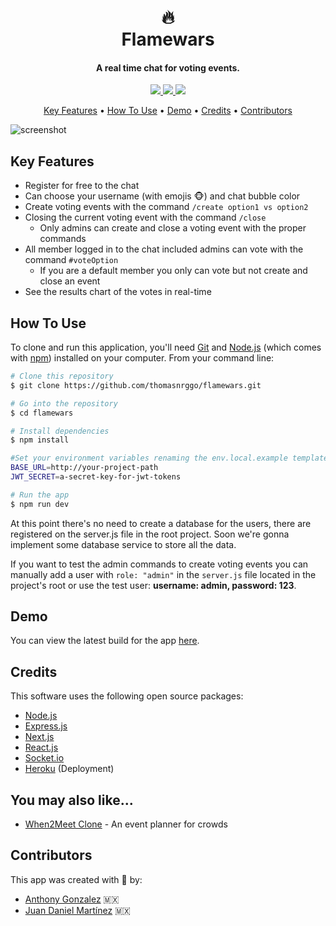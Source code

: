 <h1 align="center">
  <br>
  🔥
  <br>
  Flamewars
  <br>
</h1>

<h4 align="center">A real time chat for voting events.</h4>

<p align="center">
    <a href="https://img.shields.io/github/issues-pr/thomasnrggo/flamewars">
        <img src="https://img.shields.io/github/issues-pr/thomasnrggo/flamewars">
    </a>
    <a href="https://img.shields.io/github/languages/top/thomasnrggo/flamewars">
        <img src="https://img.shields.io/github/languages/top/thomasnrggo/flamewars">
    </a>
    <a href="https://heroku-badge.herokuapp.com/?app=flamewars-master">
        <img src="https://heroku-badge.herokuapp.com/?app=flamewars-master">
    </a>
</p>

<p align="center">
  <a href="#key-features">Key Features</a> •
  <a href="#how-to-use">How To Use</a> •
  <a href="#demo">Demo</a> •
  <a href="#credits">Credits</a> •
  <a href="#contributors">Contributors</a>
</p>

![screenshot](https://imgur.com/Ttdf1oM.png)

## Key Features

- Register for free to the chat
- Can choose your username (with emojis 🐵) and chat bubble color
- Create voting events with the command `/create option1 vs option2`
- Closing the current voting event with the command `/close`
  - Only admins can create and close a voting event with the proper commands
- All member logged in to the chat included admins can vote with the command `#voteOption`
  - If you are a default member you only can vote but not create and close an event
- See the results chart of the votes in real-time

## How To Use

To clone and run this application, you'll need [Git](https://git-scm.com) and [Node.js](https://nodejs.org/en/download/) (which comes with [npm](http://npmjs.com)) installed on your computer. From your command line:

```bash
# Clone this repository
$ git clone https://github.com/thomasnrggo/flamewars.git

# Go into the repository
$ cd flamewars

# Install dependencies
$ npm install

#Set your environment variables renaming the env.local.example template to env.local
BASE_URL=http://your-project-path
JWT_SECRET=a-secret-key-for-jwt-tokens

# Run the app
$ npm run dev
```

At this point there's no need to create a database for the users, there are registered on the server.js file in the root project. Soon we're gonna implement some database service to store all the data.

If you want to test the admin commands to create voting events you can manually add a user with `role: "admin"` in the `server.js` file located in the project's root or use the test user: **username: admin, password: 123**.

## Demo

You can view the latest build for the app [here](https://flamewars-master.herokuapp.com/).

## Credits

This software uses the following open source packages:

- [Node.js](https://nodejs.org/)
- [Express.js](https://expressjs.com/)
- [Next.js](https://nextjs.org/)
- [React.js](https://reactjs.org/)
- [Socket.io](https://socket.io/)
- [Heroku](https://www.heroku.com/) (Deployment)

## You may also like...

- [When2Meet Clone](https://github.com/juandadev/when2meet-clone) - An event planner for crowds

## Contributors

This app was created with 💚 by:

- [Anthony Gonzalez](https://github.com/thomasnrggo) 🇲🇽
- [Juan Daniel Martínez](https://juanda.dev) 🇲🇽
